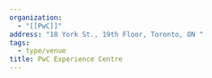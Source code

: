 ```yaml
---
organization:
  - "[[PwC]]"
address: "18 York St., 19th Floor, Toronto, ON "
tags:
  - type/venue
title: PwC Experience Centre
---
```


